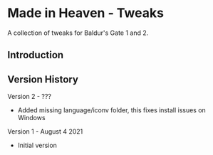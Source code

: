 # Made in Heaven - Tweaks
A collection of tweaks for Baldur's Gate 1 and 2.


## Introduction



## Version History

Version 2 - ???
- Added missing language/iconv folder, this fixes install issues on Windows

Version 1 - August 4 2021
- Initial version


